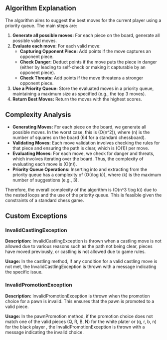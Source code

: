 ## Algorithm Explanation

The algorithm aims to suggest the best moves for the current player using a priority queue. The main steps are:

1. **Generate all possible moves:** For each piece on the board, generate all possible valid moves.
2. **Evaluate each move:** For each valid move:
   - **Capturing Opponent Piece:** Add points if the move captures an opponent piece.
   - **Check Danger:** Deduct points if the move puts the piece in danger (either by leading to self-check or making it capturable by an opponent piece).
   - **Check Threats:** Add points if the move threatens a stronger opponent piece.
3. **Use a Priority Queue:** Store the evaluated moves in a priority queue, maintaining a maximum size as specified (e.g., the top 3 moves).
4. **Return Best Moves:** Return the moves with the highest scores.

## Complexity Analysis

- **Generating Moves:** For each piece on the board, we generate all possible moves. In the worst case, this is \(O(n^2)\), where \(n\) is the number of squares on the board (64 for a standard chessboard).
- **Validating Moves:** Each move validation involves checking the rules for that piece and ensuring the path is clear, which is \(O(1)\) per move.
- **Evaluating Moves:** For each move, we check for danger and threats, which involves iterating over the board. Thus, the complexity of evaluating each move is \(O(n)\).
- **Priority Queue Operations:** Inserting into and extracting from the priority queue has a complexity of \(O(\log k)\), where \(k\) is the maximum number of suggestions (e.g., 3).

Therefore, the overall complexity of the algorithm is \(O(n^3 \log k)\) due to the nested loops and the use of the priority queue. This is feasible given the constraints of a standard chess game.

## Custom Exceptions

### InvalidCastlingException
**Description:** InvalidCastlingException is thrown when a castling move is not allowed due to various reasons such as the path not being clear, pieces have moved previously, or castling is not allowed due to game rules.

**Usage:** In the castling method, if any condition for a valid castling move is not met, the InvalidCastlingException is thrown with a message indicating the specific issue.

### InvalidPromotionException
**Description:** InvalidPromotionException is thrown when the promotion choice for a pawn is invalid. This ensures that the pawn is promoted to a valid piece.

**Usage:** In the pawnPromotion method, if the promotion choice does not match one of the valid pieces (Q, R, B, N) for the white plater or (q, r, b, n) for the black player , the InvalidPromotionException is thrown with a message indicating the invalid choice.
